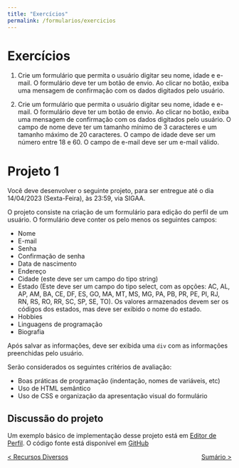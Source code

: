 ```yaml
---
title: "Exercícios"
permalink: /formularios/exercicios
---
```


# Exercícios

1. Crie um formulário que permita o usuário digitar seu nome, idade e e-mail. O formulário deve ter um botão de envio. Ao clicar no botão, exiba uma mensagem de confirmação com os dados digitados pelo usuário.

2. Crie um formulário que permita o usuário digitar seu nome, idade e e-mail. O formulário deve ter um botão de envio. Ao clicar no botão, exiba uma mensagem de confirmação com os dados digitados pelo usuário. O campo de nome deve ter um tamanho mínimo de 3 caracteres e um tamanho máximo de 20 caracteres. O campo de idade deve ser um número entre 18 e 60. O campo de e-mail deve ser um e-mail válido.

# Projeto 1

Você deve desenvolver o seguinte projeto, para ser entregue até o dia 14/04/2023 (Sexta-Feira), às 23:59, via SIGAA.

O projeto consiste na criação de um formulário para edição do perfil de um usuário. O formulário deve conter os pelo menos os seguintes campos:

- Nome
- E-mail
- Senha
- Confirmação de senha
- Data de nascimento
- Endereço
- Cidade (este deve ser um campo do tipo string)
- Estado (Este deve ser um campo do tipo select, com as opções: AC, AL, AP, AM, BA, CE, DF, ES, GO, MA, MT, MS, MG, PA, PB, PR, PE, PI, RJ, RN, RS, RO, RR, SC, SP, SE, TO). Os valores armazenados devem ser os códigos dos estados, mas deve ser exibido o nome do estado.
- Hobbies
- Linguagens de programação
- Biografia

Após salvar as informações, deve ser exibida uma `div` com as informações preenchidas pelo usuário.

Serão considerados os seguintes critérios de avaliação:

- Boas práticas de programação (indentação, nomes de variáveis, etc)
- Uso de HTML semântico
- Uso de CSS e organização da apresentação visual do formulário

## Discussão do projeto

Um exemplo básico de implementação desse projeto está em [Editor de Perfil](https://eduardo-form-perfil.surge.sh/). O código fonte está disponível em [GitHub](https://github.com/eduardo-da-silva/formularioEditorPerfil)

<span style="display: flex; justify-content: space-between;"><span>[&lt; Recursos Diversos](recursos-diversos.html "Voltar")</span> <span>[Sumário &gt;](../ "Próximo")</span></span>